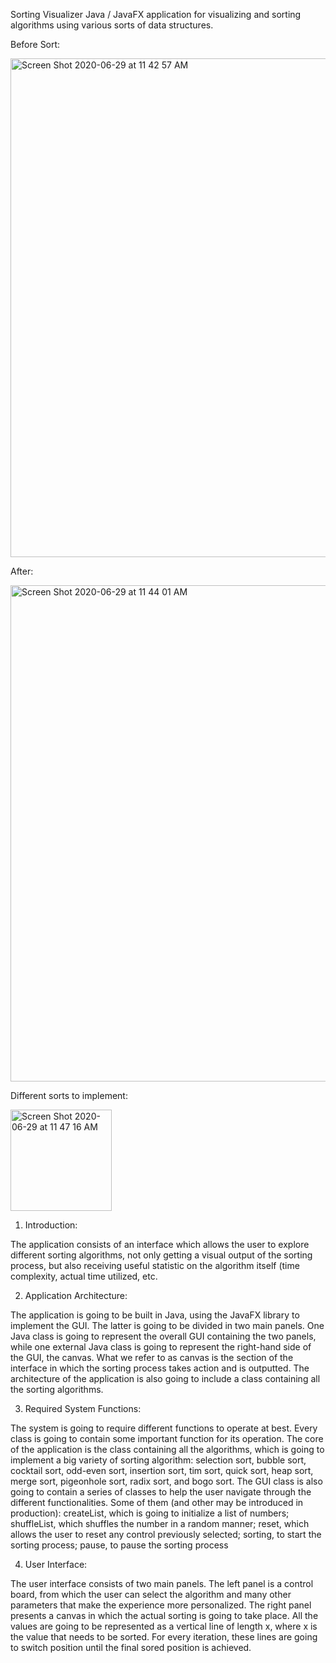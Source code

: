 Sorting Visualizer
Java / JavaFX application for visualizing and sorting algorithms using various sorts of data structures.

Before Sort:

<img width="798" alt="Screen Shot 2020-06-29 at 11 42 57 AM" src="https://user-images.githubusercontent.com/51719874/86026841-f23a6880-b9fd-11ea-8f11-6661310b234e.png">


After:

<img width="794" alt="Screen Shot 2020-06-29 at 11 44 01 AM" src="https://user-images.githubusercontent.com/51719874/86027260-7d1b6300-b9fe-11ea-9476-1d833b0f83f6.png">


Different sorts to implement:

<img width="162" alt="Screen Shot 2020-06-29 at 11 47 16 AM" src="https://user-images.githubusercontent.com/51719874/86027165-5c530d80-b9fe-11ea-9de9-419b172bb5f2.png">

1. Introduction:

The application consists of an interface which allows the user to explore different sorting
algorithms, not only getting a visual output of the sorting process, but also receiving useful
statistic on the algorithm itself (time complexity, actual time utilized, etc.

2. Application Architecture:

The application is going to be built in Java, using the JavaFX library to implement the GUI. The
latter is going to be divided in two main panels. One Java class is going to represent the overall
GUI containing the two panels, while one external Java class is going to represent the right-hand
side of the GUI, the canvas. What we refer to as canvas is the section of the interface in which
the sorting process takes action and is outputted. The architecture of the application is also going
to include a class containing all the sorting algorithms.

3. Required System Functions:

The system is going to require different functions to operate at best. Every class is going to
contain some important function for its operation.
The core of the application is the class containing all the algorithms, which is going to
implement a big variety of sorting algorithm: selection sort, bubble sort, cocktail sort, odd-even
sort, insertion sort, tim sort, quick sort, heap sort, merge sort, pigeonhole sort, radix sort, and
bogo sort.
The GUI class is also going to contain a series of classes to help the user navigate through the
different functionalities. Some of them (and other may be introduced in production): createList,
which is going to initialize a list of numbers; shuffleList, which shuffles the number in a random
manner; reset, which allows the user to reset any control previously selected; sorting, to start the
sorting process; pause, to pause the sorting process

4. User Interface:

The user interface consists of two main panels. The left panel is a control board, from which the
user can select the algorithm and many other parameters that make the experience more
personalized. The right panel presents a canvas in which the actual sorting is going to take place.
All the values are going to be represented as a vertical line of length x, where x is the value that
needs to be sorted. For every iteration, these lines are going to switch position until the final
sored position is achieved.


